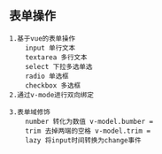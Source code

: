 ## 表单操作
    1.基于vue的表单操作
        input 单行文本
        textarea 多行文本
        select 下拉多选单选
        radio 单选框
        checkbox 多选框
    2.通过v-mode进行双向绑定

    3.表单域修饰    
        number 转化为数值 v-model.bumber = 
        trim 去掉两端的空格 v-model.trim = 
        lazy 将input时间转换为change事件
